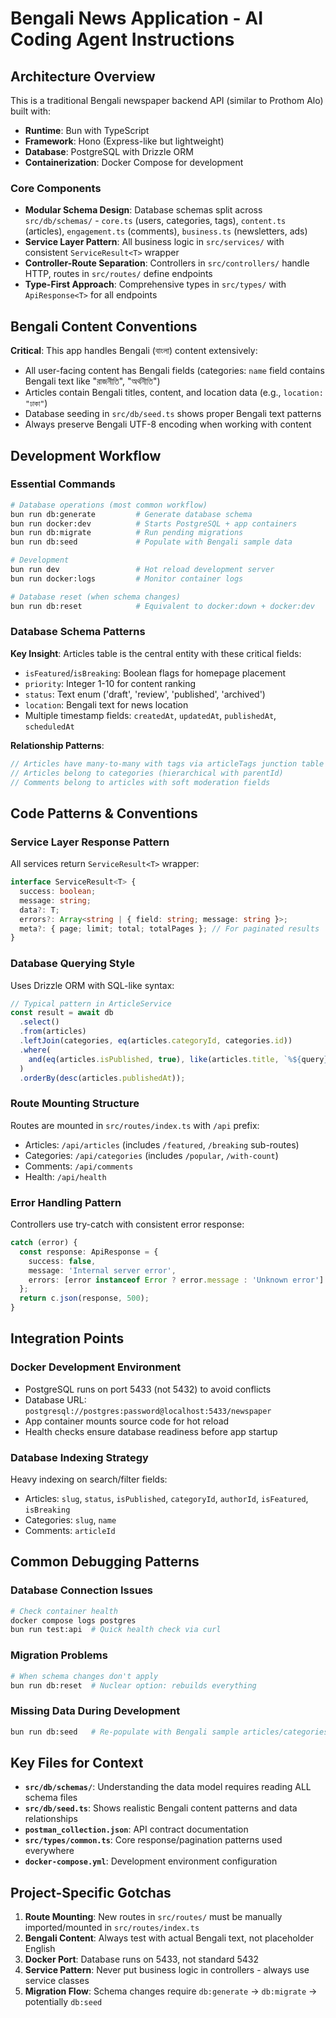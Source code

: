 # Bengali News Application - AI Coding Agent Instructions

## Architecture Overview

This is a traditional Bengali newspaper backend API (similar to Prothom Alo) built with:

- **Runtime**: Bun with TypeScript
- **Framework**: Hono (Express-like but lightweight)
- **Database**: PostgreSQL with Drizzle ORM
- **Containerization**: Docker Compose for development

### Core Components

- **Modular Schema Design**: Database schemas split across `src/db/schemas/` - `core.ts` (users, categories, tags), `content.ts` (articles), `engagement.ts` (comments), `business.ts` (newsletters, ads)
- **Service Layer Pattern**: All business logic in `src/services/` with consistent `ServiceResult<T>` wrapper
- **Controller-Route Separation**: Controllers in `src/controllers/` handle HTTP, routes in `src/routes/` define endpoints
- **Type-First Approach**: Comprehensive types in `src/types/` with `ApiResponse<T>` for all endpoints

## Bengali Content Conventions

**Critical**: This app handles Bengali (বাংলা) content extensively:

- All user-facing content has Bengali fields (categories: `name` field contains Bengali text like "রাজনীতি", "অর্থনীতি")
- Articles contain Bengali titles, content, and location data (e.g., `location: "ঢাকা"`)
- Database seeding in `src/db/seed.ts` shows proper Bengali text patterns
- Always preserve Bengali UTF-8 encoding when working with content

## Development Workflow

### Essential Commands

```bash
# Database operations (most common workflow)
bun run db:generate         # Generate database schema
bun run docker:dev          # Starts PostgreSQL + app containers
bun run db:migrate          # Run pending migrations
bun run db:seed             # Populate with Bengali sample data

# Development
bun run dev                 # Hot reload development server
bun run docker:logs         # Monitor container logs

# Database reset (when schema changes)
bun run db:reset            # Equivalent to docker:down + docker:dev
```

### Database Schema Patterns

**Key Insight**: Articles table is the central entity with these critical fields:

- `isFeatured`/`isBreaking`: Boolean flags for homepage placement
- `priority`: Integer 1-10 for content ranking
- `status`: Text enum ('draft', 'review', 'published', 'archived')
- `location`: Bengali text for news location
- Multiple timestamp fields: `createdAt`, `updatedAt`, `publishedAt`, `scheduledAt`

**Relationship Patterns**:

```typescript
// Articles have many-to-many with tags via articleTags junction table
// Articles belong to categories (hierarchical with parentId)
// Comments belong to articles with soft moderation fields
```

## Code Patterns & Conventions

### Service Layer Response Pattern

All services return `ServiceResult<T>` wrapper:

```typescript
interface ServiceResult<T> {
  success: boolean;
  message: string;
  data?: T;
  errors?: Array<string | { field: string; message: string }>;
  meta?: { page; limit; total; totalPages }; // For paginated results
}
```

### Database Querying Style

Uses Drizzle ORM with SQL-like syntax:

```typescript
// Typical pattern in ArticleService
const result = await db
  .select()
  .from(articles)
  .leftJoin(categories, eq(articles.categoryId, categories.id))
  .where(
    and(eq(articles.isPublished, true), like(articles.title, `%${query}%`))
  )
  .orderBy(desc(articles.publishedAt));
```

### Route Mounting Structure

Routes are mounted in `src/routes/index.ts` with `/api` prefix:

- Articles: `/api/articles` (includes `/featured`, `/breaking` sub-routes)
- Categories: `/api/categories` (includes `/popular`, `/with-count`)
- Comments: `/api/comments`
- Health: `/api/health`

### Error Handling Pattern

Controllers use try-catch with consistent error response:

```typescript
catch (error) {
  const response: ApiResponse = {
    success: false,
    message: 'Internal server error',
    errors: [error instanceof Error ? error.message : 'Unknown error']
  };
  return c.json(response, 500);
}
```

## Integration Points

### Docker Development Environment

- PostgreSQL runs on port 5433 (not 5432) to avoid conflicts
- Database URL: `postgresql://postgres:password@localhost:5433/newspaper`
- App container mounts source code for hot reload
- Health checks ensure database readiness before app startup

### Database Indexing Strategy

Heavy indexing on search/filter fields:

- Articles: `slug`, `status`, `isPublished`, `categoryId`, `authorId`, `isFeatured`, `isBreaking`
- Categories: `slug`, `name`
- Comments: `articleId`

## Common Debugging Patterns

### Database Connection Issues

```bash
# Check container health
docker compose logs postgres
bun run test:api  # Quick health check via curl
```

### Migration Problems

```bash
# When schema changes don't apply
bun run db:reset  # Nuclear option: rebuilds everything
```

### Missing Data During Development

```bash
bun run db:seed   # Re-populate with Bengali sample articles/categories
```

## Key Files for Context

- **`src/db/schemas/`**: Understanding the data model requires reading ALL schema files
- **`src/db/seed.ts`**: Shows realistic Bengali content patterns and data relationships
- **`postman_collection.json`**: API contract documentation
- **`src/types/common.ts`**: Core response/pagination patterns used everywhere
- **`docker-compose.yml`**: Development environment configuration

## Project-Specific Gotchas

1. **Route Mounting**: New routes in `src/routes/` must be manually imported/mounted in `src/routes/index.ts`
2. **Bengali Content**: Always test with actual Bengali text, not placeholder English
3. **Docker Port**: Database runs on 5433, not standard 5432
4. **Service Pattern**: Never put business logic in controllers - always use service classes
5. **Migration Flow**: Schema changes require `db:generate` → `db:migrate` → potentially `db:seed`
